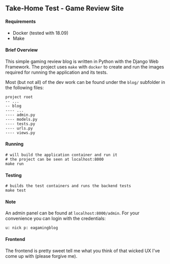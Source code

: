 ## Take-Home Test - Game Review Site

#### Requirements

- Docker (tested with 18.09)
- Make

#### Brief Overview

This simple gaming review blog is written in Python with the Django Web Framework. The project uses `make` with `docker` to create and run the images required for running the application and its tests.

Most (but not all) of the dev work can be found under the `blog/` subfolder in the following files:

```
project root
-- ...
-- blog
---- ...
---- admin.py
---- models.py
---- tests.py
---- urls.py
---- views.py
```

#### Running

```
# will build the application container and run it
# the project can be seen at localhost:8000
make run
```

#### Testing

```
# builds the test containers and runs the backend tests
make test
```

#### Note

An admin panel can be found at `localhost:8000/admin`. For your convenience you can login with the credentials: 

`u: nick p: eagamingblog`

#### Frontend

The frontend is pretty sweet tell me what you think of that wicked UX I've come up with (please forgive me).